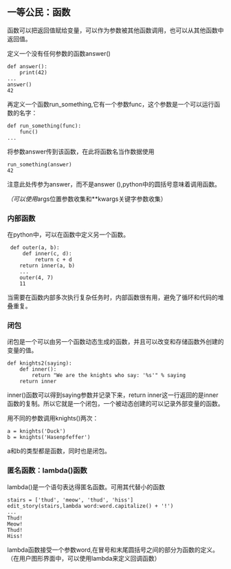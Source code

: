 ## 一等公民：函数
函数可以把返回值赋给变量，可以作为参数被其他函数调用，也可以从其他函数中返回值。

定义一个没有任何参数的函数answer()

    def answer():
        print(42)
    ...
    answer()
    42
再定义一个函数run_something,它有一个参数func，这个参数是一个可以运行函数的名字：
    
    def run_something(func):
        func()
    ...
将参数answer传到该函数，在此将函数名当作数据使用

    run_something(answer)
    42
注意此处传参为answer，而不是answer (),python中的圆括号意味着调用函数。

*（可以使用*args位置参数收集和**kwargs关键字参数收集）

### 内部函数
在python中，可以在函数中定义另一个函数。

     def outer(a, b):
         def inner(c, d):
             return c + d
        return inner(a, b)
        ...
        outer(4, 7)
        11
当需要在函数内部多次执行复杂任务时，内部函数很有用，避免了循环和代码的堆叠重复。

### 闭包
闭包是一个可以由另一个函数动态生成的函数，并且可以改变和存储函数外创建的变量的值。

    def knights2(saying):
        def inner():
            return "We are the knights who say: '%s'" % saying
        return inner
inner()函数可以得到saying参数并记录下来，return inner这一行返回的是inner函数的复制。所以它就是一个闭包，一个被动态创建的可以记录外部变量的函数。

用不同的参数调用knights()两次：

    a = knights('Duck')
    b = knights('Hasenpfeffer')
a和b的类型都是函数，同时也是闭包。

### 匿名函数：lambda()函数
lambda()是一个语句表达得匿名函数。可用其代替小的函数

    stairs = ['thud', 'meow', 'thud', 'hiss']
    edit_story(stairs,lambda word:word.capitalize() + '!')
    ...
    Thud!
    Meow!
    Thud!
    Hiss!
lambda函数接受一个参数word,在冒号和末尾圆括号之间的部分为函数的定义。（在用户图形界面中，可以使用lambda来定义回调函数）